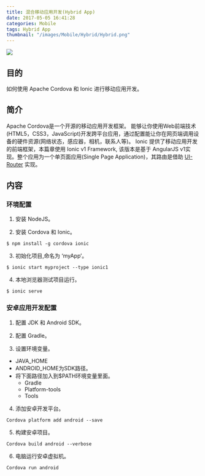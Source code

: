 ```yaml
---
title: 混合移动应用开发(Hybrid App)
date: 2017-05-05 16:41:28
categories: Mobile
tags: Hybrid App
thumbnail: "/images/Mobile/Hybrid/Hybrid.png"
---
```

![](/images/Mobile/Hybrid/Hybrid.png)

## 目的
如何使用 Apache Cordova 和 Ionic 进行移动应用开发。

<!--more-->

## 简介
Apache Cordova是一个开源的移动应用开发框架。
能够让你使用Web前端技术(HTML5，CSS3，JavaScript)开发跨平台应用，通过配置能让你在网页端调用设备的硬件资源(网络状态，感应器，相机，联系人等)。
Ionic 提供了移动应用开发的前端框架，本篇章使用 Ionic v1 Framework, 该版本是基于 AngularJS v1实现。整个应用为一个单页面应用(Single Page Application)，其路由是借助 [UI-Router](https://ui-router.github.io/) 实现。

## 内容

### 环境配置
1. 安装 NodeJS。

2. 安装 Cordova 和 Ionic。
  ```
  $ npm install -g cordova ionic
  ```

3. 初始化项目,命名为 ‘myApp’。
  ```
  $ ionic start myproject --type ionic1
  ```

4. 本地浏览器测试项目运行。
  ```
  $ ionic serve
  ```

### 安卓应用开发配置
1. 配置 JDK 和 Android SDK。

2. 配置 Gradle。

3. 设置环境变量。
  + JAVA_HOME
  + ANDROID_HOME为SDK路径。
  + 将下面路径加入到$PATH环境变量里面。
    + Gradle
    + Platform-tools
    + Tools

4. 添加安卓开发平台。
  ```
  Cordova platform add android --save
  ```

5. 构建安卓项目。
  ```
  Cordova build android --verbose
  ```

6. 电脑运行安卓虚拟机。
  ```
  Cordova run android
  ```
